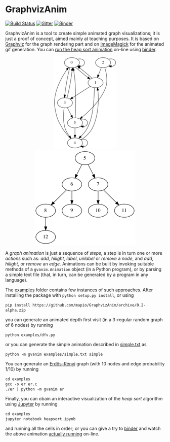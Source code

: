 # GraphvizAnim

[![Build Status](https://travis-ci.org/mapio/GraphvizAnim.png?branch=master)](https://travis-ci.org/mapio/GraphvizAnim) [![Gitter](https://badges.gitter.im/mapio/GraphvizAnim.svg)](https://gitter.im/mapio/GraphvizAnim?utm_source=badge&utm_medium=badge&utm_campaign=pr-badge) [![Binder](http://mybinder.org/badge.svg)](http://mybinder.org/repo/mapio/GraphvizAnim/examples/heapsort.ipynb)

GraphvizAnim is a tool to create simple animated graph visualizations; it is
just a proof of concept, aimed mainly at teaching purposes. It is based on
[Graphviz](http://www.graphviz.org/) for the graph rendering part and on
[ImageMagick](http://www.imagemagick.org/) for the animated gif generation. You can [run the heap sort animation](http://mybinder.org/repo/mapio/GraphvizAnim/examples/heapsort.ipynb) on-line using [binder](http://mybinder.org/).

<p align="center">
<img src="examples/dfv.gif"/>
<img src="examples/heapsort.gif"/>
</p>

A *graph animation* is just a sequence of *steps*, a step is in turn one or
more *actions* such as: *add*, *hilight*, *label*, *unlabel* or *remove* a
*node*, and  *add*, *hilight*, or *remove* an *edge*. Animations can be built
by invoking suitable methods of a `gvanim.Animation` object (in a Python
program), or by parsing a simple text file (that, in turn, can be generated by
a program in any language).

The [examples](examples) folder contains few instances of such approaches.
After installing the package with `python setup.py install`, or using

	pip install https://github.com/mapio/GraphvizAnim/archive/0.2-alpha.zip

you can generate an animated depth first visit (in a 3-regular random graph of
6 nodes) by running

	python examples/dfv.py

or you can generate the simple animation described in
[simple.txt](examples/simple.txt) as

	python -m gvanim examples/simple.txt simple

You can generate an [Erdős–Rényi](https://en.wikipedia.org/wiki/Erd%C5%91s%E2%80%93R%C3%A9nyi_model) graph (with 10 nodes and edge probability
1/10) by running

	cd examples
	gcc -o er er.c
	./er | python -m gvanim er

Finally, you can obain an interactive visualization of the *heap sort*
algorithm using [Jupyter](http://jupyter.org/) by running

	cd examples
	jupyter notebook heapsort.ipynb

and running all the cells in order; or you can give a try to
[binder](http://mybinder.org) and watch the above animation
[actually running](http://mybinder.org/repo/mapio/GraphvizAnim/examples/heapsort.ipynb) on-line.

